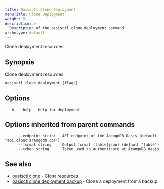 ```yaml
---
title: Oasisctl Clone Deployment
menuTitle: Clone Deployment
weight: 5
description: >-
  Description of the oasisctl clone deployment command
archetype: default
---
```

Clone deployment resources

## Synopsis

Clone deployment resources

```
oasisctl clone deployment [flags]
```

## Options

```
  -h, --help   help for deployment
```

## Options inherited from parent commands

```
      --endpoint string   API endpoint of the ArangoDB Oasis (default "api.cloud.arangodb.com")
      --format string     Output format (table|json) (default "table")
      --token string      Token used to authenticate at ArangoDB Oasis
```

## See also

* [oasisctl clone](_index.md)	 - Clone resources
* [oasisctl clone deployment backup](clone-deployment-backup.md)	 - Clone a deployment from a backup.

